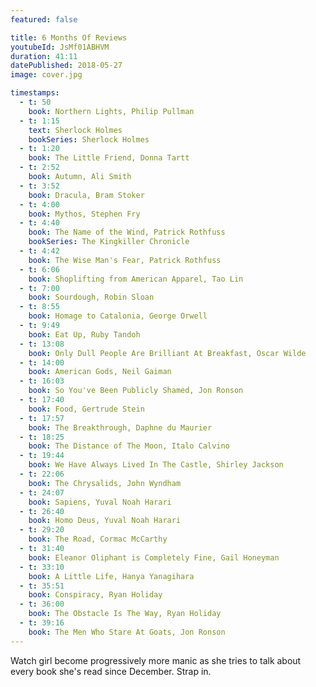 ```yaml
---
featured: false

title: 6 Months Of Reviews
youtubeId: JsMf01ABHVM
duration: 41:11
datePublished: 2018-05-27
image: cover.jpg

timestamps:
  - t: 50
    book: Northern Lights, Philip Pullman
  - t: 1:15
    text: Sherlock Holmes
    bookSeries: Sherlock Holmes
  - t: 1:20
    book: The Little Friend, Donna Tartt
  - t: 2:52
    book: Autumn, Ali Smith
  - t: 3:52
    book: Dracula, Bram Stoker
  - t: 4:00
    book: Mythos, Stephen Fry
  - t: 4:40
    book: The Name of the Wind, Patrick Rothfuss
    bookSeries: The Kingkiller Chronicle
  - t: 4:42
    book: The Wise Man's Fear, Patrick Rothfuss
  - t: 6:06
    book: Shoplifting from American Apparel, Tao Lin
  - t: 7:00
    book: Sourdough, Robin Sloan
  - t: 8:55
    book: Homage to Catalonia, George Orwell
  - t: 9:49
    book: Eat Up, Ruby Tandoh
  - t: 13:08
    book: Only Dull People Are Brilliant At Breakfast, Oscar Wilde
  - t: 14:00
    book: American Gods, Neil Gaiman
  - t: 16:03
    book: So You've Been Publicly Shamed, Jon Ronson
  - t: 17:40
    book: Food, Gertrude Stein
  - t: 17:57
    book: The Breakthrough, Daphne du Maurier
  - t: 18:25
    book: The Distance of The Moon, Italo Calvino
  - t: 19:44
    book: We Have Always Lived In The Castle, Shirley Jackson
  - t: 22:06
    book: The Chrysalids, John Wyndham
  - t: 24:07
    book: Sapiens, Yuval Noah Harari
  - t: 26:40
    book: Homo Deus, Yuval Noah Harari
  - t: 29:20
    book: The Road, Cormac McCarthy
  - t: 31:40
    book: Eleanor Oliphant is Completely Fine, Gail Honeyman
  - t: 33:10
    book: A Little Life, Hanya Yanagihara
  - t: 35:51
    book: Conspiracy, Ryan Holiday
  - t: 36:00
    book: The Obstacle Is The Way, Ryan Holiday
  - t: 39:16
    book: The Men Who Stare At Goats, Jon Ronson
---
```


Watch girl become progressively more manic as she tries to talk about every book she's read since December. Strap in.
